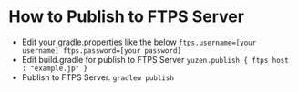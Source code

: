 # How to Publish to FTPS Server

* Edit your gradle.properties like the below
    `ftps.username=[your username]
    ftps.password=[your password]
    `  
* Edit build.gradle for publish to FTPS Server
    `yuzen.publish {
        ftps host : "example.jp"
    }`  
* Publish to FTPS Server. 
    `gradlew publish`  
    